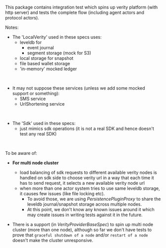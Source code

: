 This package contains integration test which spins up verity platform (with http server)
and tests the complete flow (including agent actors and protocol actors).

Notes:
* The 'LocalVerity' used in these specs uses:
  * leveldb for 
    * event journal
    * segment storage (mock for S3)  
  * local storage for snapshot  
  * file based wallet storage
  * 'in-memory' mocked ledger  
<br/>

* It may not suppose these services (unless we add some mocked support or something):
  * SMS service 
  * UrlShortening service  
<br/>

* The 'Sdk' used in these specs:
  * just mimics sdk operations (it is not a real SDK and hence doesn't test any real SDK)

<br/>

To be aware of:
  * **For multi node cluster**
    * load balancing of sdk requests to different available verity nodes is handled on 
      sdk side to choose verity url in a way that each time it has to send request, 
      it selects a new available verity node url
    * when more than one actor system tries to use same 
      leveldb storage, it causes few issues (like file locking etc). 
        * To avoid those, we are using _PersistencePluginProxy_ to share the leveldb journal/snapshot storage across multiple nodes.
        * At this point, we don't know any known issues around it which may create issues in writing tests against it in the future.
        
  * There is a support (in _VerityProviderBaseSpec_) to spin up multi node cluster (more than one node), 
    although so far we don't have tests to prove that `graceful shutdown of a node` and/or 
    `restart of a node` doesn't make the cluster unresponsive.
      
    